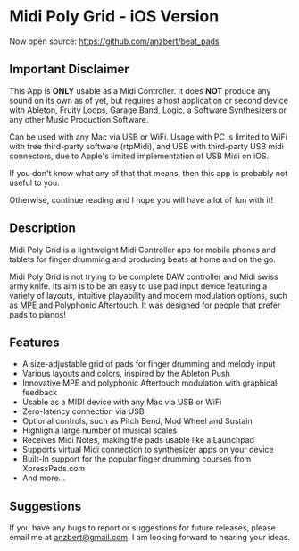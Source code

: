 # Midi Poly Grid - iOS Version

Now open source: https://github.com/anzbert/beat_pads

## Important Disclaimer

This App is **ONLY** usable as a Midi Controller. It does **NOT** produce any sound on its own as of yet, but requires a host application or second device with Ableton, Fruity Loops, Garage Band, Logic, a Software Synthesizers or any other Music Production Software.

Can be used with any Mac via USB or WiFi. Usage with PC is limited to WiFi with free third-party software (rtpMidi), and USB with third-party USB midi connectors, due to Apple's limited implementation of USB Midi on iOS.

If you don't know what any of that that means, then this app is probably not useful to you.

Otherwise, continue reading and I hope you will have a lot of fun with it!

## Description

Midi Poly Grid is a lightweight Midi Controller app for mobile phones and tablets for finger drumming and producing beats at home and on the go.

Midi Poly Grid is not trying to be complete DAW controller and Midi swiss army knife. Its aim is to be an easy to use pad input device featuring a variety of layouts, intuitive playability and modern modulation options, such as MPE and Polyphonic Aftertouch. It was designed for people that prefer pads to pianos!

## Features

- A size-adjustable grid of pads for finger drumming and melody input
- Various layouts and colors, inspired by the Ableton Push
- Innovative MPE and polyphonic Aftertouch modulation with graphical feedback
- Usable as a MIDI device with any Mac via USB or WiFi
- Zero-latency connection via USB
- Optional controls, such as Pitch Bend, Mod Wheel and Sustain
- Highligh a large number of musical scales
- Receives Midi Notes, making the pads usable like a Launchpad
- Supports virtual Midi connection to synthesizer apps on your device
- Built-In support for the popular finger drumming courses from XpressPads.com
- And more...

## Suggestions

If you have any bugs to report or suggestions for future releases, please email me at anzbert@gmail.com. I am looking forward to hearing your ideas.
